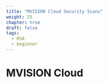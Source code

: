 ```yaml
---
title: "MVISION Cloud Security Scans"
weight: 25
chapter: true
draft: false
tags:
  - RSA
  - beginner
---
```


# MVISION Cloud

